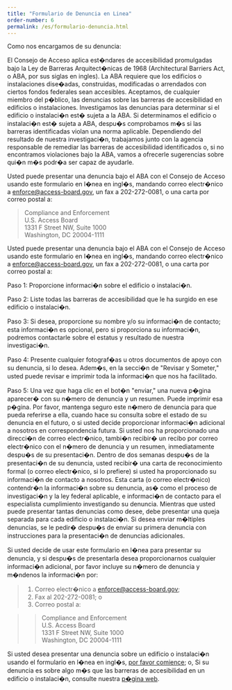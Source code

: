 ```yaml
---
title: "Formulario de Denuncia en Linea"
order-number: 6
permalink: /es/formulario-denuncia.html
---
```


Como nos encargamos de su denuncia:

El Consejo de Acceso aplica est�ndares de accesibilidad promulgadas bajo la Ley de Barreras Arquitect�nicas de 1968 (Architectural Barriers Act, o ABA, por sus siglas en ingles). La ABA requiere que los edificios o instalaciones dise�adas, construidas, modificadas o arrendados con ciertos fondos federales sean accesibles. Aceptamos, de cualquier miembro del p�blico, las denuncias sobre las barreras de accesibilidad en edificios o instalaciones. Investigamos las denuncias para determinar si el edificio o instalaci�n est� sujeta a la ABA. Si determinamos el edificio o instalaci�n est� sujeta a ABA, despu�s comprobamos m�s si las barreras identificadas violan una norma aplicable. Dependiendo del resultado de nuestra investigaci�n, trabajamos junto con la agencia responsable de remediar las barreras de accesibilidad identificados o, si no encontramos violaciones bajo la ABA, vamos a ofrecerle sugerencias sobre qui�n m�s podr�a ser capaz de ayudarle.

Usted puede presentar una denuncia bajo el ABA con el Consejo de Acceso usando este formulario en l�nea en ingl�s, mandando correo electr�nico a <enforce@access-board.gov>, un fax a 202-272-0081, o una carta por correo postal a:

> Compliance and Enforcement  
> U.S. Access Board  
> 1331 F Street NW, Suite 1000  
> Washington, DC  20004-1111

Usted puede presentar una denuncia bajo el ABA con el Consejo de Acceso usando este formulario en l�nea en ingl�s, mandando correo electr�nico a <enforce@access-board.gov>, un fax a 202-272-0081, o una carta por correo postal a:

Paso 1: Proporcione informaci�n sobre el edificio o instalaci�n.

Paso 2: Liste todas las barreras de accesibilidad que le ha surgido en ese edificio o instalaci�n.

Paso 3: Si desea, proporcione su nombre y/o su informaci�n de contacto; esta informaci�n es opcional, pero si proporciona su informaci�n, podremos contactarle sobre el estatus y resultado de nuestra investigaci�n.

Paso 4: Presente cualquier fotograf�as u otros documentos de apoyo con su denuncia, si lo desea. Adem�s, en la secci�n de "Revisar y Someter," usted puede revisar e imprimir toda la informaci�n que nos ha facilitado.

Paso 5: Una vez que haga clic en el bot�n "enviar," una nueva p�gina aparecer� con su n�mero de denuncia y un resumen. Puede imprimir esa p�gina. Por favor, mantenga seguro este n�mero de denuncia para que pueda referirse a ella, cuando hace su consulta sobre el estado de su denuncia en el futuro, o si usted decide proporcionar informaci�n adicional a nosotros en correspondencia futura. Si usted nos ha proporcionado una direcci�n de correo electr�nico, tambi�n recibir� un recibo por correo electr�nico con el n�mero de denuncia y un resumen, inmediatamente despu�s de su presentaci�n. Dentro de dos semanas despu�s de la presentaci�n de su denuncia, usted recibir� una carta de reconocimiento formal (o correo electr�nico, si lo prefiere) si usted ha proporcionado su informaci�n de contacto a nosotros. Esta carta (o correo electr�nico) contendr�n la informaci�n sobre su denuncia, as� como el proceso de investigaci�n y la ley federal aplicable, e informaci�n de contacto para el especialista cumplimiento investigando su denuncia. Mientras que usted puede presentar tantas denuncias como desee, debe presentar una queja separada para cada edificio o instalaci�n. Si desea enviar m�ltiples denuncias, se le pedir� despu�s de enviar su primera denuncia con instrucciones para la presentaci�n de denuncias adicionales.

Si usted decide de usar este formulario en l�nea para presentar su denuncia, y si despu�s de presentarla desea proporcionarnos cualquier informaci�n adicional, por favor incluye su n�mero de denuncia y m�ndenos la informaci�n por:

> 1) Correo electr�nico a <enforce@access-board.gov>;  
> 2) Fax al 202-272-0081; o  
> 3) Correo postal a:

>> Compliance and Enforcement  
>> U.S. Access Board  
>> 1331 F Street NW, Suite 1000  
>> Washington, DC 20004-1111  

Si usted desea presentar una denuncia sobre un edificio o instalaci�n usando el formulario en l�nea en ingl�s, [por favor comience](https://cts.access-board.gov/formsiq/form.do?formset_id=2); o, 
Si su denuncia es sobre algo m�s que las barreras de accesibilidad en un edificio o instalaci�n, consulte nuestra [p�gina web](index.php?option=com_content&view=article&id=1779&Itemid=1977).
